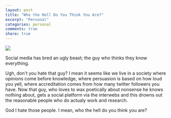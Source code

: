 ```yaml
---
layout: post
title: "Who the Hell Do You Think You Are?"
excerpt: "Personal"
categories: personal
comments: true
share: true
---
```


![](http://www.flamewarriorsguide.com/Assets/ego.jpg)



Social media has bred an ugly beast; the guy who thinks they know everything.

Ugh, don't you hate that guy? I mean it seems like we live in a society where opinions come before knowledge, where persuasion is based on how loud you yell, where accreditation comes from how many twitter followers you have. Now that guy, who loves to wax poetically about nonsense he knows nothing about, gets a social platform via the interwebs and this drowns out the reasonable people who do actualy work and research.

God I hate those people. I mean, who the hell do you think you are?








